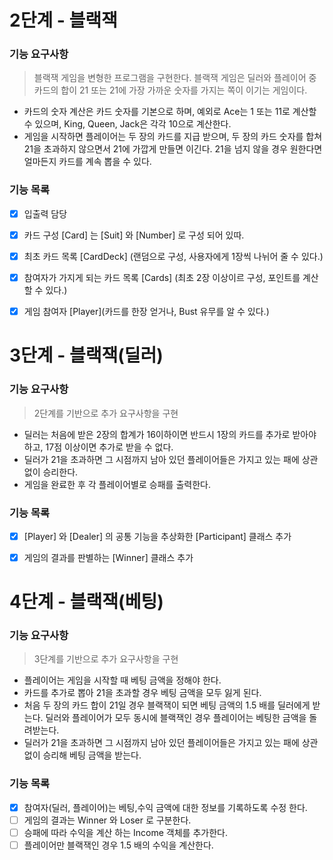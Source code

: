 # 2단계 - 블랙잭
### 기능 요구사항
> 블랙잭 게임을 변형한 프로그램을 구현한다. 블랙잭 게임은 딜러와 플레이어 중 카드의 합이 21 또는 21에 가장 가까운 숫자를 가지는 쪽이 이기는 게임이다.

* 카드의 숫자 계산은 카드 숫자를 기본으로 하며, 예외로 Ace는 1 또는 11로 계산할 수 있으며, King, Queen, Jack은 각각 10으로 계산한다.
* 게임을 시작하면 플레이어는 두 장의 카드를 지급 받으며, 두 장의 카드 숫자를 합쳐 21을 초과하지 않으면서 21에 가깝게 만들면 이긴다. 21을 넘지 않을 경우 원한다면 얼마든지 카드를 계속 뽑을 수 있다.

### 기능 목록

- [x] 입출력 담당
- [x] 카드 구성 [Card] 는 [Suit] 와 [Number] 로 구성 되어 있따.
- [x] 최초 카드 목록 [CardDeck] (랜덤으로 구성, 사용자에게 1장씩 나뉘어 줄 수 있다.)
- [x] 참여자가 가지게 되는 카드 목록 [Cards] (최초 2장 이상이르 구성, 포인트를 계산 할 수 있다.)
- [x] 게임 참여자 [Player](카드를 한장 얻거나, Bust 유무를 알 수 있다.)


# 3단계 - 블랙잭(딜러)
### 기능 요구사항
> 2단계를 기반으로 추가 요구사항을 구현

* 딜러는 처음에 받은 2장의 합계가 16이하이면 반드시 1장의 카드를 추가로 받아야 하고, 17점 이상이면 추가로 받을 수 없다.
* 딜러가 21을 초과하면 그 시점까지 남아 있던 플레이어들은 가지고 있는 패에 상관 없이 승리한다.
* 게임을 완료한 후 각 플레이어별로 승패를 출력한다.

### 기능 목록

- [x] [Player] 와 [Dealer] 의 공통 기능을 추상화한 [Participant] 클래스 추가
- [x] 게임의 결과를 판별하는 [Winner] 클래스 추가


# 4단계 - 블랙잭(베팅)
### 기능 요구사항
> 3단계를 기반으로 추가 요구사항을 구현

* 플레이어는 게임을 시작할 때 베팅 금액을 정해야 한다.
* 카드를 추가로 뽑아 21을 초과할 경우 베팅 금액을 모두 잃게 된다.
* 처음 두 장의 카드 합이 21일 경우 블랙잭이 되면 베팅 금액의 1.5 배를 딜러에게 받는다. 딜러와 플레이어가 모두 동시에 블랙잭인 경우 플레이어는 베팅한 금액을 돌려받는다.
* 딜러가 21을 초과하면 그 시점까지 남아 있던 플레이어들은 가지고 있는 패에 상관 없이 승리해 베팅 금액을 받는다.

### 기능 목록

- [x] 참여자(딜러, 플레이어)는 베팅,수익 금액에 대한 정보를 기록하도록 수정 한다.
- [ ] 게임의 결과는 Winner 와 Loser 로 구분한다.
- [ ] 승패에 따라 수익을 계산 하는 Income 객체를 추가한다.
- [ ] 플레이어만 블랙잭인 경우 1.5 배의 수익을 계산한다.
